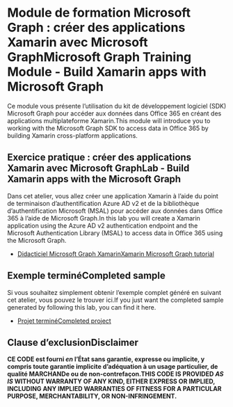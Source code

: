 # <a name="microsoft-graph-training-module---build-xamarin-apps-with-microsoft-graph"></a><span data-ttu-id="a5f26-101">Module de formation Microsoft Graph : créer des applications Xamarin avec Microsoft Graph</span><span class="sxs-lookup"><span data-stu-id="a5f26-101">Microsoft Graph Training Module - Build Xamarin apps with Microsoft Graph</span></span>

<span data-ttu-id="a5f26-102">Ce module vous présente l’utilisation du kit de développement logiciel (SDK) Microsoft Graph pour accéder aux données dans Office 365 en créant des applications multiplateforme Xamarin.</span><span class="sxs-lookup"><span data-stu-id="a5f26-102">This module will introduce you to working with the Microsoft Graph SDK to access data in Office 365 by building Xamarin cross-platform applications.</span></span>

## <a name="lab---build-xamarin-apps-with-the-microsoft-graph"></a><span data-ttu-id="a5f26-103">Exercice pratique : créer des applications Xamarin avec Microsoft Graph</span><span class="sxs-lookup"><span data-stu-id="a5f26-103">Lab - Build Xamarin apps with the Microsoft Graph</span></span>

<span data-ttu-id="a5f26-104">Dans cet atelier, vous allez créer une application Xamarin à l’aide du point de terminaison d’authentification Azure AD v2 et de la bibliothèque d’authentification Microsoft (MSAL) pour accéder aux données dans Office 365 à l’aide de Microsoft Graph.</span><span class="sxs-lookup"><span data-stu-id="a5f26-104">In this lab you will create a Xamarin application using the Azure AD v2 authentication endpoint and the Microsoft Authentication Library (MSAL) to access data in Office 365 using the Microsoft Graph.</span></span>

- [<span data-ttu-id="a5f26-105">Didacticiel Microsoft Graph Xamarin</span><span class="sxs-lookup"><span data-stu-id="a5f26-105">Xamarin Microsoft Graph tutorial</span></span>](https://docs.microsoft.com/graph/tutorials/xamarin)

## <a name="completed-sample"></a><span data-ttu-id="a5f26-106">Exemple terminé</span><span class="sxs-lookup"><span data-stu-id="a5f26-106">Completed sample</span></span>

<span data-ttu-id="a5f26-107">Si vous souhaitez simplement obtenir l’exemple complet généré en suivant cet atelier, vous pouvez le trouver ici.</span><span class="sxs-lookup"><span data-stu-id="a5f26-107">If you just want the completed sample generated by following this lab, you can find it here.</span></span>

- [<span data-ttu-id="a5f26-108">Projet terminé</span><span class="sxs-lookup"><span data-stu-id="a5f26-108">Completed project</span></span>](demo)

## <a name="disclaimer"></a><span data-ttu-id="a5f26-109">Clause d’exclusion</span><span class="sxs-lookup"><span data-stu-id="a5f26-109">Disclaimer</span></span>

<span data-ttu-id="a5f26-110">**CE CODE est fourni *en* l’État sans garantie, expresse ou implicite, y compris toute garantie implicite d’adéquation à un usage particulier, de qualité MARCHANDe ou de non-contrefaçon.**</span><span class="sxs-lookup"><span data-stu-id="a5f26-110">**THIS CODE IS PROVIDED *AS IS* WITHOUT WARRANTY OF ANY KIND, EITHER EXPRESS OR IMPLIED, INCLUDING ANY IMPLIED WARRANTIES OF FITNESS FOR A PARTICULAR PURPOSE, MERCHANTABILITY, OR NON-INFRINGEMENT.**</span></span>
